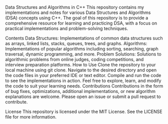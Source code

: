 Data Structures and Algorithms in C++
This repository contains my implementations and notes for various Data Structures and Algorithms (DSA) concepts using C++. The goal of this repository is to provide a comprehensive resource for learning and practicing DSA, with a focus on practical implementations and problem-solving techniques.

Contents
Data Structures: Implementations of common data structures such as arrays, linked lists, stacks, queues, trees, and graphs.
Algorithms: Implementations of popular algorithms including sorting, searching, graph traversal, dynamic programming, and more.
Problem Solutions: Solutions to algorithmic problems from online judges, coding competitions, and interview preparation platforms.
How to Use
Clone the repository to your local machine using git clone.
Navigate to the desired directory and open the code files in your preferred IDE or text editor.
Compile and run the code to see the implementations in action.
Feel free to explore, learn, and modify the code to suit your learning needs.
Contributions
Contributions in the form of bug fixes, optimizations, additional implementations, or new algorithm explanations are welcome. Please open an issue or submit a pull request to contribute.

License
This repository is licensed under the MIT License. See the LICENSE file for more information.
